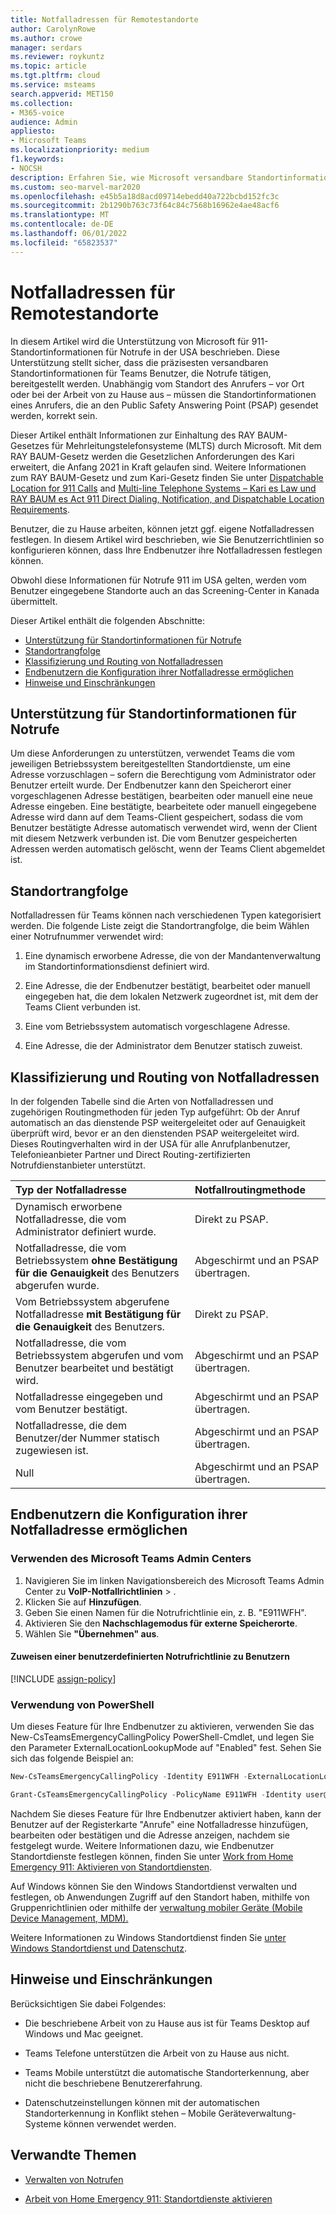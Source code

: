 ```yaml
---
title: Notfalladressen für Remotestandorte
author: CarolynRowe
ms.author: crowe
manager: serdars
ms.reviewer: roykuntz
ms.topic: article
ms.tgt.pltfrm: cloud
ms.service: msteams
search.appverid: MET150
ms.collection:
- M365-voice
audience: Admin
appliesto:
- Microsoft Teams
ms.localizationpriority: medium
f1.keywords:
- NOCSH
description: Erfahren Sie, wie Microsoft versandbare Standortinformationen unterstützt, um Notrufe zu unterstützen.
ms.custom: seo-marvel-mar2020
ms.openlocfilehash: e45b5a18d8acd09714ebedd40a722bcbd152fc3c
ms.sourcegitcommit: 2b1290b763c73f64c84c7568b16962e4ae48acf6
ms.translationtype: MT
ms.contentlocale: de-DE
ms.lasthandoff: 06/01/2022
ms.locfileid: "65823537"
---
```

# <a name="emergency-addresses-for-remote-locations"></a>Notfalladressen für Remotestandorte

In diesem Artikel wird die Unterstützung von Microsoft für 911-Standortinformationen für Notrufe in der USA beschrieben. Diese Unterstützung stellt sicher, dass die präzisesten versandbaren Standortinformationen für Teams Benutzer, die Notrufe tätigen, bereitgestellt werden. Unabhängig vom Standort des Anrufers – vor Ort oder bei der Arbeit von zu Hause aus – müssen die Standortinformationen eines Anrufers, die an den Public Safety Answering Point (PSAP) gesendet werden, korrekt sein.

Dieser Artikel enthält Informationen zur Einhaltung des RAY BAUM-Gesetzes für Mehrleitungstelefonsysteme (MLTS) durch Microsoft. Mit dem RAY BAUM-Gesetz werden die Gesetzlichen Anforderungen des Kari erweitert, die Anfang 2021 in Kraft gelaufen sind. Weitere Informationen zum RAY BAUM-Gesetz und zum Kari-Gesetz finden Sie unter [Dispatchable Location for 911 Calls](https://www.fcc.gov/911-dispatchable-location) and [Multi-line Telephone Systems – Kari es Law und RAY BAUM es Act 911 Direct Dialing, Notification, and Dispatchable Location Requirements](https://www.fcc.gov/mlts-911-requirements). 

Benutzer, die zu Hause arbeiten, können jetzt ggf. eigene Notfalladressen festlegen. In diesem Artikel wird beschrieben, wie Sie Benutzerrichtlinien so konfigurieren können, dass Ihre Endbenutzer ihre Notfalladressen festlegen können.

Obwohl diese Informationen für Notrufe 911 im USA gelten, werden vom Benutzer eingegebene Standorte auch an das Screening-Center in Kanada übermittelt.

Dieser Artikel enthält die folgenden Abschnitte:

- [Unterstützung für Standortinformationen für Notrufe](#support-for-emergency-calling-location-information)
- [Standortrangfolge](#location-precedence)
- [Klassifizierung und Routing von Notfalladressen](#emergency-address-classification-and-routing)
- [Endbenutzern die Konfiguration ihrer Notfalladresse ermöglichen](#enable-end-users-to-configure-their-emergency-address)
- [Hinweise und Einschränkungen](#notes-and-restrictions)


## <a name="support-for-emergency-calling-location-information"></a>Unterstützung für Standortinformationen für Notrufe

Um diese Anforderungen zu unterstützen, verwendet Teams die vom jeweiligen Betriebssystem bereitgestellten Standortdienste, um eine Adresse vorzuschlagen – sofern die Berechtigung vom Administrator oder Benutzer erteilt wurde. Der Endbenutzer kann den Speicherort einer vorgeschlagenen Adresse bestätigen, bearbeiten oder manuell eine neue Adresse eingeben. Eine bestätigte, bearbeitete oder manuell eingegebene Adresse wird dann auf dem Teams-Client gespeichert, sodass die vom Benutzer bestätigte Adresse automatisch verwendet wird, wenn der Client mit diesem Netzwerk verbunden ist. Die vom Benutzer gespeicherten Adressen werden automatisch gelöscht, wenn der Teams Client abgemeldet ist.


## <a name="location-precedence"></a>Standortrangfolge

Notfalladressen für Teams können nach verschiedenen Typen kategorisiert werden. Die folgende Liste zeigt die Standortrangfolge, die beim Wählen einer Notrufnummer verwendet wird:

1. Eine dynamisch erworbene Adresse, die von der Mandantenverwaltung im Standortinformationsdienst definiert wird.

2. Eine Adresse, die der Endbenutzer bestätigt, bearbeitet oder manuell eingegeben hat, die dem lokalen Netzwerk zugeordnet ist, mit dem der Teams Client verbunden ist.

3. Eine vom Betriebssystem automatisch vorgeschlagene Adresse.

4. Eine Adresse, die der Administrator dem Benutzer statisch zuweist.


## <a name="emergency-address-classification-and-routing"></a>Klassifizierung und Routing von Notfalladressen

In der folgenden Tabelle sind die Arten von Notfalladressen und zugehörigen Routingmethoden für jeden Typ aufgeführt: Ob der Anruf automatisch an das dienstende PSP weitergeleitet oder auf Genauigkeit überprüft wird, bevor er an den dienstenden PSAP weitergeleitet wird. Dieses Routingverhalten wird in der USA für alle Anrufplanbenutzer, Telefonieanbieter Partner und Direct Routing-zertifizierten Notrufdienstanbieter unterstützt.


| Typ der Notfalladresse | Notfallroutingmethode |
| :------------| :-------|
| Dynamisch erworbene Notfalladresse, die vom Administrator definiert wurde. | Direkt zu PSAP. |
| Notfalladresse, die vom Betriebssystem **ohne Bestätigung für die Genauigkeit** des Benutzers abgerufen wurde. | Abgeschirmt und an PSAP übertragen. |
| Vom Betriebssystem abgerufene Notfalladresse **mit Bestätigung für die Genauigkeit** des Benutzers.| Direkt zu PSAP. |
| Notfalladresse, die vom Betriebssystem abgerufen und vom Benutzer bearbeitet und bestätigt wird. | Abgeschirmt und an PSAP übertragen. |
| Notfalladresse eingegeben und vom Benutzer bestätigt. | Abgeschirmt und an PSAP übertragen. |
| Notfalladresse, die dem Benutzer/der Nummer statisch zugewiesen ist. | Abgeschirmt und an PSAP übertragen. |
| Null | Abgeschirmt und an PSAP übertragen. |


## <a name="enable-end-users-to-configure-their-emergency-address"></a>Endbenutzern die Konfiguration ihrer Notfalladresse ermöglichen

### <a name="using-the-microsoft-teams-admin-center"></a>Verwenden des Microsoft Teams Admin Centers

1. Navigieren Sie im linken Navigationsbereich des Microsoft Teams Admin Center zu **VoIP-Notfallrichtlinien** > .
2. Klicken Sie auf **Hinzufügen**.
3. Geben Sie einen Namen für die Notrufrichtlinie ein, z. B. "E911WFH".
4. Aktivieren Sie den **Nachschlagemodus für externe Speicherorte**.
5. Wählen Sie **"Übernehmen" aus**.

#### <a name="assign-a-custom-emergency-calling-policy-to-users"></a>Zuweisen einer benutzerdefinierten Notrufrichtlinie zu Benutzern

[!INCLUDE [assign-policy](includes/assign-policy.md)]

### <a name="using-powershell"></a>Verwendung von PowerShell

Um dieses Feature für Ihre Endbenutzer zu aktivieren, verwenden Sie das New-CsTeamsEmergencyCallingPolicy PowerShell-Cmdlet, und legen Sie den Parameter ExternalLocationLookupMode auf "Enabled" fest. Sehen Sie sich das folgende Beispiel an: 


``` PowerShell
New-CsTeamsEmergencyCallingPolicy -Identity E911WFH -ExternalLocationLookupMode Enabled
```

```PowerShell
Grant-CsTeamsEmergencyCallingPolicy -PolicyName E911WFH -Identity user@contoso.com
```

Nachdem Sie dieses Feature für Ihre Endbenutzer aktiviert haben, kann der Benutzer auf der Registerkarte "Anrufe" eine Notfalladresse hinzufügen, bearbeiten oder bestätigen und die Adresse anzeigen, nachdem sie festgelegt wurde. Weitere Informationen dazu, wie Endbenutzer Standortdienste festlegen können, finden Sie unter [Work from Home Emergency 911: Aktivieren von Standortdiensten](https://support.microsoft.com/office/work-from-home-emergency-911-enable-location-services-583dd649-87fc-4b23-aed6-f4e2279297f9?storagetype=live).

Auf Windows können Sie den Windows Standortdienst verwalten und festlegen, ob Anwendungen Zugriff auf den Standort haben, mithilfe von Gruppenrichtlinien oder mithilfe der [verwaltung mobiler Geräte (Mobile Device Management, MDM).](/windows/client-management/mdm/policy-csp-privacy#privacy-letappsaccesslocation)

Weitere Informationen zu Windows Standortdienst finden Sie [unter Windows Standortdienst und Datenschutz](https://support.microsoft.com/windows/windows-location-service-and-privacy-3a8eee0a-5b0b-dc07-eede-2a5ca1c49088).



## <a name="notes-and-restrictions"></a>Hinweise und Einschränkungen

Berücksichtigen Sie dabei Folgendes:

- Die beschriebene Arbeit von zu Hause aus ist für Teams Desktop auf Windows und Mac geeignet.

- Teams Telefone unterstützen die Arbeit von zu Hause aus nicht.

- Teams Mobile unterstützt die automatische Standorterkennung, aber nicht die beschriebene Benutzererfahrung.

- Datenschutzeinstellungen können mit der automatischen Standorterkennung in Konflikt stehen – Mobile Geräteverwaltung-Systeme können verwendet werden.


## <a name="related-topics"></a>Verwandte Themen

- [Verwalten von Notrufen](what-are-emergency-locations-addresses-and-call-routing.md)

- [Arbeit von Home Emergency 911: Standortdienste aktivieren](https://support.microsoft.com/office/work-from-home-emergency-911-enable-location-services-583dd649-87fc-4b23-aed6-f4e2279297f9?storagetype=live)

